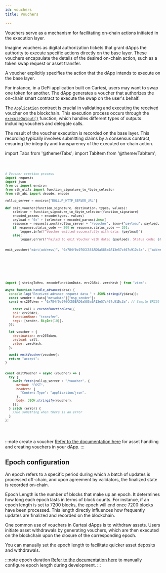 ```yaml
---
id: vouchers
title: Vouchers

---
```


Vouchers serve as a mechanism for facilitating on-chain actions initiated in the execution layer.

Imagine vouchers as digital authorization tickets that grant dApps the authority to execute specific actions directly on the base layer. These vouchers encapsulate the details of the desired on-chain action, such as a token swap request or asset transfer.

A voucher explicitly specifies the action that the dApp intends to execute on the base layer.

For instance, in a DeFi application built on Cartesi, users may want to swap one token for another. The dApp generates a voucher that authorizes the on-chain smart contract to execute the swap on the user's behalf.

The [`Application`](../contracts/application.md) contract is crucial in validating and executing the received voucher on the blockchain. This execution process occurs through the [`executeOutput()`](../contracts/application.md/#executeoutput) function, which handles different types of outputs including vouchers and delegate calls.

The result of the voucher execution is recorded on the base layer. This recording typically involves submitting claims by a consensus contract, ensuring the integrity and transparency of the executed on-chain action.

import Tabs from '@theme/Tabs';
import TabItem from '@theme/TabItem';

<Tabs>
<TabItem value="Python" label="Python" default>
<pre><code>

```python
# Voucher creation process
import requests
import json
from os import environ
from eth_utils import function_signature_to_4byte_selector
from eth_abi import decode, encode

rollup_server = environ["ROLLUP_HTTP_SERVER_URL"]

def emit_voucher(function_signature, destination, types, values):
    selector = function_signature_to_4byte_selector(function_signature)    
    encoded_params = encode(types, values)
    payload = "0x" + (selector + encoded_params).hex()
    response = requests.post(rollup_server + "/voucher", json={"payload": payload, "destination": destination, "value": '0x' + encode(["uint256"], [0]).hex()})
    if response.status_code == 200 or response.status_code == 201:
        logger.info(f"Voucher emitted successfully with data: {payload}")
    else:
        logger.error(f"Failed to emit Voucher with data: {payload}. Status code: {response.status_code}")


emit_voucher("mint(address)", "0x784f0c076CC55EAD0a585a9A13e57c467c91Dc3a", ["address"], [data["metadata"]["msg_sender"]])
```

</code></pre>
</TabItem>

<TabItem value="Javascript" label="Javascript" default>
<pre><code>

```javascript
import { stringToHex, encodeFunctionData, erc20Abi, zeroHash } from "viem";

async function handle_advance(data) {
  console.log("Received advance request data " + JSON.stringify(data));
  const sender = data["metadata"]["msg_sender"];
  const erc20Token = "0x784f0c076CC55EAD0a585a9A13e57c467c91Dc3a"; // Sample ERC20 token address

    const call = encodeFunctionData({
    abi: erc20Abi,
    functionName: "transfer",
    args: [sender, BigInt(10)],
  });

  let voucher = {
    destination: erc20Token,
    payload: call,
    value: zeroHash,
  };

  await emitVoucher(voucher);
  return "accept";
}


const emitVoucher = async (voucher) => {
  try {
    await fetch(rollup_server + "/voucher", {
      method: "POST",
      headers: {
        "Content-Type": "application/json",
      },
      body: JSON.stringify(voucher),
    });
  } catch (error) {
    //Do something when there is an error
  }
};

```

</code></pre>
</TabItem>

</Tabs>

:::note create a voucher
[Refer to the documentation here](../../development/asset-handling.md) for asset handling and creating vouchers in your dApp.
:::

## Epoch configuration

An epoch refers to a specific period during which a batch of updates is processed off-chain, and upon agreement by validators, the finalized state is recorded on-chain.

Epoch Length is the number of blocks that make up an epoch. It determines how long each epoch lasts in terms of block counts. For instance, if an epoch length is set to 7200 blocks, the epoch will end once 7200 blocks have been processed. This length directly influences how frequently updates are finalized and recorded on the blockchain.

One common use of vouchers in Cartesi dApps is to withdraw assets. Users initiate asset withdrawals by generating vouchers, which are then executed on the blockchain upon the closure of the corresponding epoch.

You can manually set the epoch length to facilitate quicker asset deposits and withdrawals.

:::note epoch duration
[Refer to the documentation here](../../development/cli-commands.md/#run) to manually configure epoch length during development.
:::
